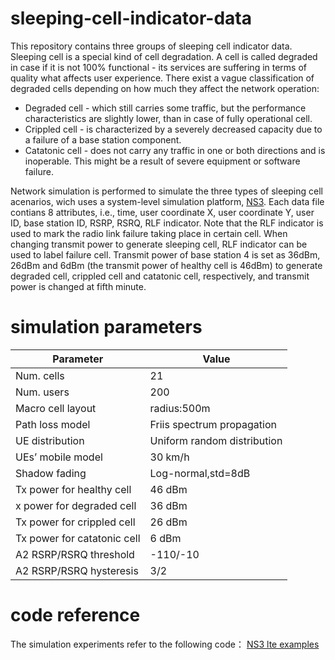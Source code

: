 # sleeping-cell-indicator-data

This repository contains three groups of sleeping cell indicator data. Sleeping cell is a special kind of cell degradation. A cell is called degraded in case if it is not 100% functional - its services are suffering in terms of quality what affects user experience. There exist a vague classification of degraded cells depending on how much they affect the network operation:
- Degraded cell - which still carries some traffic, but the performance characteristics are slightly lower, than in case of fully operational cell.
- Crippled cell - is characterized by a severely decreased capacity due to a failure of a base station component.
- Catatonic cell - does not carry any traffic in one or both directions and is inoperable. This might be a result of severe equipment or software failure.

Network simulation is performed to simulate the three types of sleeping cell acenarios, wich uses a system-level simulation platform, [NS3](https://www.nsnam.org/). Each data file contians 8 attributes, i.e., time, user coordinate X, user coordinate Y, user ID, base station ID, RSRP, RSRQ, RLF indicator. Note that the RLF indicator is used to mark the radio link failure taking place in certain cell. When changing transmit power to generate sleeping cell, RLF indicator can be used to label failure cell. Transmit power of base station 4 is set as 36dBm, 26dBm and 6dBm (the transmit power of healthy cell is 46dBm) to generate degraded cell, crippled cell and catatonic cell, respectively, and transmit power is changed at fifth minute.

# simulation parameters

| Parameter | Value | 
| ------ | ------ | 
| Num. cells | 21 |
| Num. users | 200 |
| Macro cell layout | radius:500m|
|Path loss model| Friis spectrum propagation |
| UE distribution | Uniform random distribution |
| UEs’ mobile model | 30 km/h |
| Shadow fading | Log-normal,std=8dB |
|Tx power for healthy cell| 46 dBm |
|x power for degraded cell | 36 dBm |
|Tx power for crippled cell | 26 dBm |
|Tx power for catatonic cell | 6 dBm |
| A2 RSRP/RSRQ threshold | -110/-10 |
| A2 RSRP/RSRQ hysteresis | 3/2 |

# code reference
The simulation experiments refer to the following code：
[NS3 lte examples](https://www.nsnam.org/doxygen/dir_fdce2e2b9e210571394585f89b3f8594.html)
